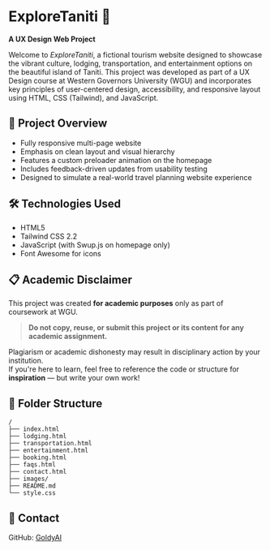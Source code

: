 # ExploreTaniti 🌴  
**A UX Design Web Project**

Welcome to *ExploreTaniti*, a fictional tourism website designed to showcase the vibrant culture, lodging, transportation, and entertainment options on the beautiful island of Taniti. This project was developed as part of a UX Design course at Western Governors University (WGU) and incorporates key principles of user-centered design, accessibility, and responsive layout using HTML, CSS (Tailwind), and JavaScript.

## 🚀 Project Overview
- Fully responsive multi-page website
- Emphasis on clean layout and visual hierarchy
- Features a custom preloader animation on the homepage
- Includes feedback-driven updates from usability testing
- Designed to simulate a real-world travel planning website experience

## 🛠 Technologies Used
- HTML5
- Tailwind CSS 2.2
- JavaScript (with Swup.js on homepage only)
- Font Awesome for icons

## 📋 Academic Disclaimer
This project was created **for academic purposes** only as part of coursework at WGU.  
> **Do not copy, reuse, or submit this project or its content for any academic assignment.**

Plagiarism or academic dishonesty may result in disciplinary action by your institution.  
If you're here to learn, feel free to reference the code or structure for **inspiration** — but write your own work!

## 📂 Folder Structure
```
/
├── index.html
├── lodging.html
├── transportation.html
├── entertainment.html
├── booking.html
├── faqs.html
├── contact.html
├── images/
├── README.md
└── style.css
```

## 📩 Contact
GitHub: [GoldyAI](https://github.com/GoldyAI)